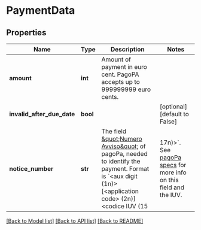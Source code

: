 # PaymentData

## Properties
Name | Type | Description | Notes
------------ | ------------- | ------------- | -------------
**amount** | **int** | Amount of payment in euro cent. PagoPA accepts up to 999999999 euro cents. | 
**invalid_after_due_date** | **bool** |  | [optional] [default to False]
**notice_number** | **str** | The field [\&quot;Numero Avviso\&quot;](https://pagopa-specifichepagamenti.readthedocs.io/it/latest/_docs/Capitolo7.html#il-numero-avviso-e-larchivio-dei-pagamenti-in-attesa) of pagoPa, needed to identify the payment. Format is &#x60;&lt;aux digit (1n)&gt;[&lt;application code&gt; (2n)]&lt;codice IUV (15|17n)&gt;&#x60;. See [pagoPa specs](https://www.agid.gov.it/sites/default/files/repository_files/specifiche_attuative_pagamenti_1_3_1_0.pdf) for more info on this field and the IUV. | 

[[Back to Model list]](../README.md#documentation-for-models) [[Back to API list]](../README.md#documentation-for-api-endpoints) [[Back to README]](../README.md)

